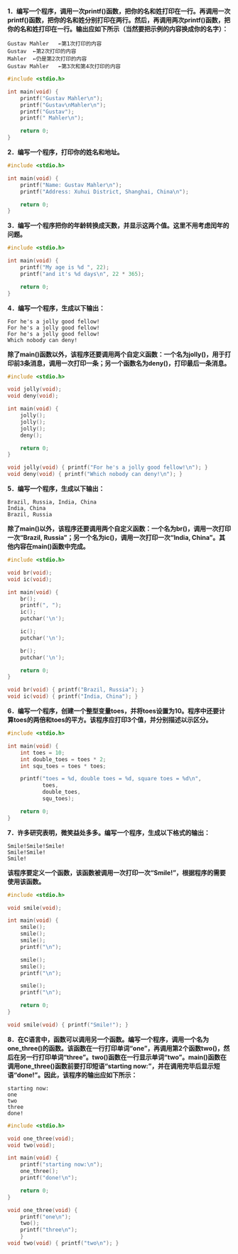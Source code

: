 **1．编写一个程序，调用一次printf()函数，把你的名和姓打印在一行。再调用一次printf()函数，把你的名和姓分别打印在两行。然后，再调用两次printf()函数，把你的名和姓打印在一行。输出应如下所示（当然要把示例的内容换成你的名字）：**

```shell
Gustav Mahler	←第1次打印的内容
Gustav	←第2次打印的内容
Mahler	←仍是第2次打印的内容
Gustav Mahler	←第3次和第4次打印的内容
```

```c
#include <stdio.h>

int main(void) {
    printf("Gustav Mahler\n");
    printf("Gustav\nMahler\n");
    printf("Gustav");
    printf(" Mahler\n");

    return 0;
}
```



**2．编写一个程序，打印你的姓名和地址。**

```c
#include <stdio.h>

int main(void) {
    printf("Name: Gustav Mahler\n");
    printf("Address: Xuhui District, Shanghai, China\n");

    return 0;
}
```



**3．编写一个程序把你的年龄转换成天数，并显示这两个值。这里不用考虑闰年的问题。**

```c
#include <stdio.h>

int main(void) {
    printf("My age is %d ", 22);
    printf("and it's %d days\n", 22 * 365);

    return 0;
}
```



**4．编写一个程序，生成以下输出：**

```shell
For he's a jolly good fellow!
For he's a jolly good fellow!
For he's a jolly good fellow!
Which nobody can deny!
```

**除了main()函数以外，该程序还要调用两个自定义函数：一个名为jolly()，用于打印前3条消息，调用一次打印一条；另一个函数名为deny()，打印最后一条消息。**

```c
#include <stdio.h>

void jolly(void);
void deny(void);

int main(void) {
    jolly();
    jolly();
    jolly();
    deny();

    return 0;
}

void jolly(void) { printf("For he's a jolly good fellow!\n"); }
void deny(void) { printf("Which nobody can deny!\n"); }
```



**5．编写一个程序，生成以下输出：**

```shell
Brazil, Russia, India, China
India, China 
Brazil, Russia
```

**除了main()以外，该程序还要调用两个自定义函数：一个名为br()，调用一次打印一次“Brazil, Russia”；另一个名为ic()，调用一次打印一次“India, China”。其他内容在main()函数中完成。**

```c
#include <stdio.h>

void br(void);
void ic(void);

int main(void) {
    br();
    printf(", ");
    ic();
    putchar('\n');

    ic();
    putchar('\n');

    br();
    putchar('\n');

    return 0;
}

void br(void) { printf("Brazil, Russia"); }
void ic(void) { printf("India, China"); }
```



**6．编写一个程序，创建一个整型变量toes，并将toes设置为10。程序中还要计算toes的两倍和toes的平方。该程序应打印3个值，并分别描述以示区分。**

```c
#include <stdio.h>

int main(void) {
    int toes = 10;
    int double_toes = toes * 2;
    int squ_toes = toes * toes;

    printf("toes = %d, double toes = %d, square toes = %d\n",
           toes,
           double_toes,
           squ_toes);

    return 0;
}
```



**7．许多研究表明，微笑益处多多。编写一个程序，生成以下格式的输出：**

```shell
Smile!Smile!Smile! 
Smile!Smile! 
Smile!
```

**该程序要定义一个函数，该函数被调用一次打印一次“Smile!”，根据程序的需要使用该函数。**

```c
#include <stdio.h>

void smile(void);

int main(void) {
    smile();
    smile();
    smile();
    printf("\n");

    smile();
    smile();
    printf("\n");

    smile();
    printf("\n");

    return 0;
}

void smile(void) { printf("Smile!"); }
```



**8．在C语言中，函数可以调用另一个函数。编写一个程序，调用一个名为one_three()的函数。该函数在一行打印单词“one”，再调用第2个函数two()，然后在另一行打印单词“three”。two()函数在一行显示单词“two”。main()函数在调用one_three()函数前要打印短语“starting now:”，并在调用完毕后显示短语“done!”。因此，该程序的输出应如下所示：**

```shell
starting now: 
one 
two 
three 
done!
```

```c
#include <stdio.h>

void one_three(void);
void two(void);

int main(void) {
    printf("starting now:\n");
    one_three();
    printf("done!\n");

    return 0;
}

void one_three(void) {
    printf("one\n");
    two();
    printf("three\n");
    }
void two(void) { printf("two\n"); }
```

